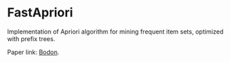 # FastApriori
Implementation of Apriori algorithm for mining frequent item sets, optimized with prefix trees.

Paper link: [Bodon](http://ceur-ws.org/Vol-90/bodon.pdf).
